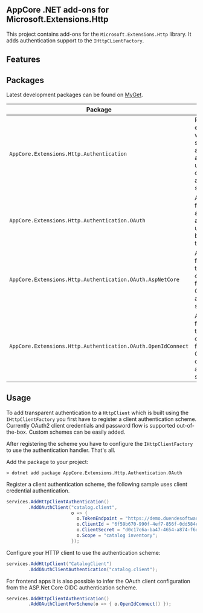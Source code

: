 AppCore .NET add-ons for Microsoft.Extensions.Http
--------------------

This project contains add-ons for the `Microsoft.Extensions.Http` library. It adds authentication support to the `IHttpCLientFactory`.

## Features


## Packages

Latest development packages can be found on [MyGet](https://www.myget.org/gallery/appcorenet).

| Package                                                      | Description                                                                                                      |
|--------------------------------------------------------------|------------------------------------------------------------------------------------------------------------------|
| `AppCore.Extensions.Http.Authentication`                     | Provides extensions which adds support for authenticating a HttpClient using different authentication standards. |
| `AppCore.Extensions.Http.Authentication.OAuth`               | Adds support for authenticating a HttpClient using OAuth2 bearer tokens.                                         |
| `AppCore.Extensions.Http.Authentication.OAuth.AspNetCore`    | Adds support for deriving token client configuration from ASP.NET Core authentication schemes.                   |
| `AppCore.Extensions.Http.Authentication.OAuth.OpenIdConnect` | Adds support for deriving token client configuration from ASP.NET Core OpenID connect authentication schemes.    |

## Usage

To add transparent authentication to a `HttpClient` which is built using the `IHttpClientFactory` you first have to register a client authentication scheme.
Currently OAuth2 client credentials and password flow is supported out-of-the-box. Custom schemes can be easily added.

After registering the scheme you have to configure the `IHttpClientFactory` to use the authentication handler. That's all.

Add the package to your project:

```shell
> dotnet add package AppCore.Extensions.Http.Authentication.OAuth
```

Register a client authentication scheme, the following sample uses client credential authentication.

```csharp
services.AddHttpClientAuthentication()
        .AddOAuthClient("catalog.client",
                        o => {
                          o.TokenEndpoint = "https://demo.duendesoftware.com/connect/token";
                          o.ClientId = "6f59b670-990f-4ef7-856f-0dd584ed1fac";
                          o.ClientSecret = "d0c17c6a-ba47-4654-a874-f6d576cdf799";
                          o.Scope = "catalog inventory";
                        });
```

Configure your HTTP client to use the authentication scheme:

```csharp
services.AddHttpClient("CatalogClient")
        .AddOAuthClientAuthentication("catalog.client");
```

For frontend apps it is also possible to infer the OAuth client configuration from the ASP.Net Core
OIDC authentication scheme.

```csharp
services.AddHttpClientAuthentication()
        .AddOAuthClientForScheme(o => { o.OpenIdConnect() });
```
